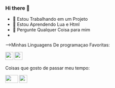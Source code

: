 ### Hi there 👋

- 🔭 Estou Trabalhando em um Projeto
- 🌱 Estou Aprendendo Lua e Html 
- 💬 Pergunte Qualquer Coisa para mim
- 
-->Minhas Linguagens De programaçao Favoritas:

<img src="https://upload.wikimedia.org/wikipedia/commons/thumb/c/cf/Lua-Logo.svg/1200px-Lua-Logo.svg.png" width="25vw" height="25vh">   <img src="https://upload.wikimedia.org/wikipedia/commons/thumb/6/61/HTML5_logo_and_wordmark.svg/200px-HTML5_logo_and_wordmark.svg.png" width="25vw" height="25vh">

Coisas que gosto de passar meu tempo:

<img src="https://upload.wikimedia.org/wikipedia/commons/thumb/d/d9/Node.js_logo.svg/1200px-Node.js_logo.svg.png" width="40vw" height="25vh">    <img src="https://upload.wikimedia.org/wikipedia/commons/thumb/2/2d/Visual_Studio_Code_1.18_icon.svg/64px-Visual_Studio_Code_1.18_icon.svg.png" width="25vw" height="25vh"> 

<!--
<img src="" width="700vw" height="350vh">
-->
